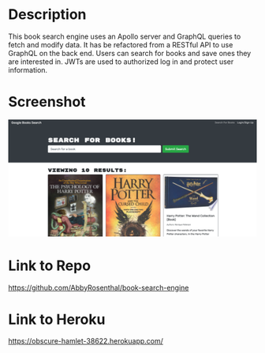 # Description
This book search engine uses an Apollo server and GraphQL queries to fetch and modify data.  It has be refactored from a RESTful API to use GraphQL on the back end.  Users can search for books and save ones they are interested in. JWTs are used to authorized log in and protect user information. 

# Screenshot
![image](/client/public/screenshot.png)

# Link to Repo
https://github.com/AbbyRosenthal/book-search-engine 

# Link to Heroku
https://obscure-hamlet-38622.herokuapp.com/
